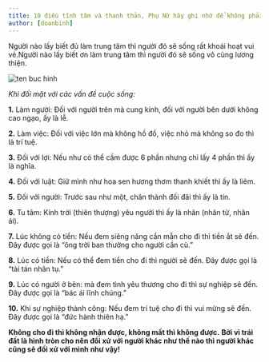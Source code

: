 ```yaml
---
title: 10 điều tĩnh tâm và thanh thản, Phụ Nữ hãy ghi nhớ để không phải khổ
author: [doanbinh]
---
```


Người nào lấy biết đủ làm trung tâm thì người đó sẽ sống rất khoái hoạt vui vẻ.Người nào lấy biết ơn làm trung tâm thì người đó sẽ sống vô cùng lương thiện.

![ten buc hinh](https://monquacuocsong.net/wp-content/uploads/2017/09/10-dieu-tinh-tam.png "ten buc hinh")

*Khi đối mặt với các vấn đề cuộc sống:*

**1.** Làm người: Đối với người trên mà cung kính, đối với người bên dưới không cao ngạo, ấy là lễ.

**2.** Làm việc: Đối với việc lớn mà không hồ đồ, việc nhỏ mà không so đo thì là trí tuệ.

**3.** Đối với lợi: Nếu như có thể cầm được 6 phần nhưng chỉ lấy 4 phần thì ấy là nghĩa.

**4.** Đối với luật: Giữ mình như hoa sen hương thơm thanh khiết thì ấy là liêm.

**5.** Đối với người: Trước sau như một, chân thành đối đãi thì ấy là tín.

**6.** Tu tâm: Kính trời (thiên thượng) yêu người thì ấy là nhân (nhân từ, nhân ái).

**7.** Lúc không có tiền: Nếu đem siêng năng cần mẫn cho đi thì tiền ắt sẽ đến. Đây được gọi là “ông trời ban thưởng cho người cần cù.”

**8.** Lúc có tiền: Nếu có thể đem tiền cho đi thì người sẽ đến. Đây được gọi là “tài tán nhân tụ.”

**9.** Lúc có người ở bên: mà đem tình yêu thương cho đi thì sự nghiệp sẽ đến. Đây được gọi là “bác ái lĩnh chúng.”

**10.** Khi sự nghiệp thành công: Nếu đem trí tuệ cho đi thì vui mừng sẽ đến. Đây được gọi là “đức hành thiên hạ.”

**Không cho đi thì không nhận được, không mất thì không được.**
**Bởi vì trái đất là hình tròn cho nên đối xử với người khác như thế nào thì người khác cũng sẽ đối xử với mình như vậy!**
